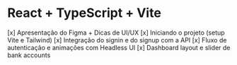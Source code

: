 # React + TypeScript + Vite

[x] Apresentação do Figma + Dicas de UI/UX
[x] Iniciando o projeto (setup Vite e Tailwind)
[x] Integração do signin e do signup com a API
[x] Fluxo de autenticação e animações com Headless UI
[x] Dashboard layout e slider de bank accounts
